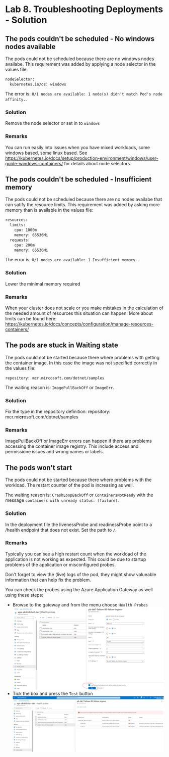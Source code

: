 # Lab 8. Troubleshooting Deployments - Solution

## The pods couldn't be scheduled - No windows nodes available
The pods could not be scheduled because there are no windows nodes availabe. This requirement was added by applying a node selector in the values file:

```
nodeSelector:
  kubernetes.io/os: windows
```

The error is: `0/1 nodes are available: 1 node(s) didn't match Pod's node affinity.`. 

### Solution

Remove the node selector or set in to `windows`

### Remarks

You can run easily into issues when you have mixed workloads, some windows based, some linux based. See https://kubernetes.io/docs/setup/production-environment/windows/user-guide-windows-containers/ for details about node selectors.

## The pods couldn't be scheduled - Insufficient memory
The pods could not be scheduled because there are no nodes availabe that can satify the resource limits. This requirement was added by asking more memory than is available in the values file:

```
resources:
  limits:
    cpu: 1000m
    memory: 65536Mi
  requests:
    cpu: 200m
    memory: 65536Mi
```

The error is: `0/1 nodes are available: 1 Insufficient memory.`. 

### Solution

Lower the minimal memory required

### Remarks

When your cluster does not scale or you make mistakes in the calculation of the needed amount of resources this situation can happen. More about limits can be found here: https://kubernetes.io/docs/concepts/configuration/manage-resources-containers/

## The pods are stuck in Waiting state
The pods could not be started because there where problems with getting the container image. In this case the image was not specified correctly in the values file:

```
repository: mcr.mircosoft.com/dotnet/samples
```

The waiting reason is: `ImagePullBackOff` or `ImageErr`. 

### Solution

Fix the type in the repository definition: repository: mcr.mi**cr**osoft.com/dotnet/samples

### Remarks

ImagePullBackOff or ImageErr errors can happen if there are problems accessing the container image registry. This include access and permissione issues and wrong names or labels.

## The pods won't start
The pods could not be started because there where problems with the workload. The restart counter of the pod is increasing as well.

The waiting reason is: `CrashLoopBackOff` or `ContainersNotReady` with the message `containers with unready status: [failure]`. 

### Solution

In the deployment file the livenessProbe and readinessProbe point to a /health endpoint that does not exist. Set the path to `/`.

### Remarks

Typically you can see a high restart count when the workload of the application is not working as expected. This could be due to startup problems of the application or misconfigured probes.

Don't forget to view the (live) logs of the pod, they might show valueable information that can help fix the problem.

You can check the probes using the Azure Application Gateway as well using these steps:

- Browse to the gateway and from the menu choose `Health Probes`
![Check the probes](.././images/gateway-health-test.png)
- Tick the box and press the `Test` button
![Test Result](.././images/gateway-health-failure.png)